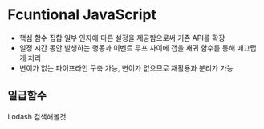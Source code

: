 # Fcuntional JavaScript

- 핵심 함수 집합 일부 인자에 다른 설정을 제공함으로써 기존 API를 확장
- 일정 시간 동안 발생하는 행동과 이벤트 루프 사이에 갭을 재귀 함수를 통해 매끄럽게 처리
- 변이가 없는 파이프라인 구축 가능, 변이가 없으므로 재활용과 분리가 가능

## 일급함수

Lodash 검색해볼것

